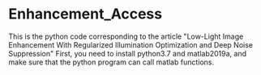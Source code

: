 # Enhancement_Access
This is the python code corresponding to the article "Low-Light Image Enhancement With Regularized Illumination Optimization and Deep Noise Suppression"
First, you need to install python3.7 and matlab2019a, and make sure that the python program can call matlab functions.
